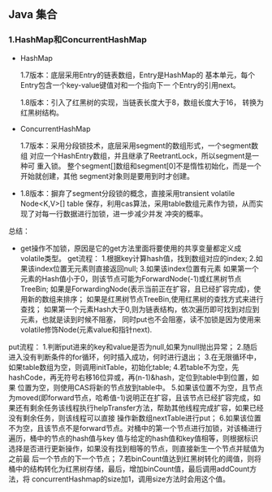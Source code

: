 ## Java 集合

### 1.HashMap和ConcurrentHashMap

- HashMap

    1.7版本：底层采用Entry的链表数组，Entry是HashMap的
基本单元，每个Entry包含一个key-value键值对和一个指向下一
个Entry的引用next。

    1.8版本：引入了红黑树的实现，当链表长度大于8，数组长度大于16，
转换为红黑树结构。



- ConcurrentHashMap

  1.7版本：采用分段锁技术，底层采用segment的数组形式，一个segment数组
对应一个HashEntry数组，并且继承了ReetrantLock，所以segment是一种可
重入锁。
  整个segment[]数组和segment[0]不是惰性初始化，而是一个开始就创建，其他
segment对象则是要用到时才创建。


- 1.8版本：摒弃了segment分段锁的概念，直接采用transient volatile Node<K,V>[] table
保存，利用cas算法，采用table数组元素作为锁，从而实现了对每一行数据进行加锁，进一步减少并发
冲突的概率。

总结：
- get操作不加锁，原因是它的get方法里面将要使用的共享变量都定义成volatile类型。
get流程：
  1.根据key计算hash值，找到数组对应的index;
  2.如果该index位置无元素则直接返回null;
  3.如果该index位置有元素
  如果第一个元素的Hash值小于0，则该节点可能为ForwardNode(-1)或红黑树节点TreeBin;
如果是ForwardingNode(表示当前正在扩容，且已经扩容完成)，使用新的数组来排序；
如果是红黑树节点TreeBin,使用红黑树的查找方式来进行查找；
如果第一个元素Hash大于0,则为链表结构，依次遍历即可找到对应到元素，也就是读到时候不阻塞，
同时put也不会阻塞，读不加锁是因为使用来volatile修饰Node(元素value和指针next).

put流程：
  1.判断put进来的key和value是否为null,如果为null抛出异常；
  2.随后进入没有判断条件的for循环，何时插入成功，何时进行退出；
  3.在无限循环中，如果table数组为空，则调用initTable，初始化table;
  4.若table不为空，先hashCode，再无符号右移16位异或，再(n-1)&hash，定位到table中到位置，如果
位置为空，则使用CAS将新的节点放到table中。
  5.如果该位置不为空，且节点为moved(即forward节点，哈希值-1)说明正在扩容，且该节点已经扩容完成，如
果还有剩余任务该线程执行helpTransfer方法，帮助其他线程完成扩容，如果已经没有剩余任务，则该线程可以直接
操作新数组nextTable进行put；
  6.如果该位置不为空，且该节点不是forward节点。对桶中的第一个节点进行加锁，对该桶进行遍历，桶中的节点的hash值与key
值与给定的hash值和key值相等，则根据标识选择是否进行更新操作，如果没有找到相等的节点，则直接新生一个节点并赋值为之前最
后一个节点的下一个节点；
  7.若binCount值达到红黑树转化的阈值，则将桶中的结构转化为红黑树存储，最后，增加binCount值，最后调用addCount方法，将
concurrentHashmap的size加1，调用size方法时会用这个值。






